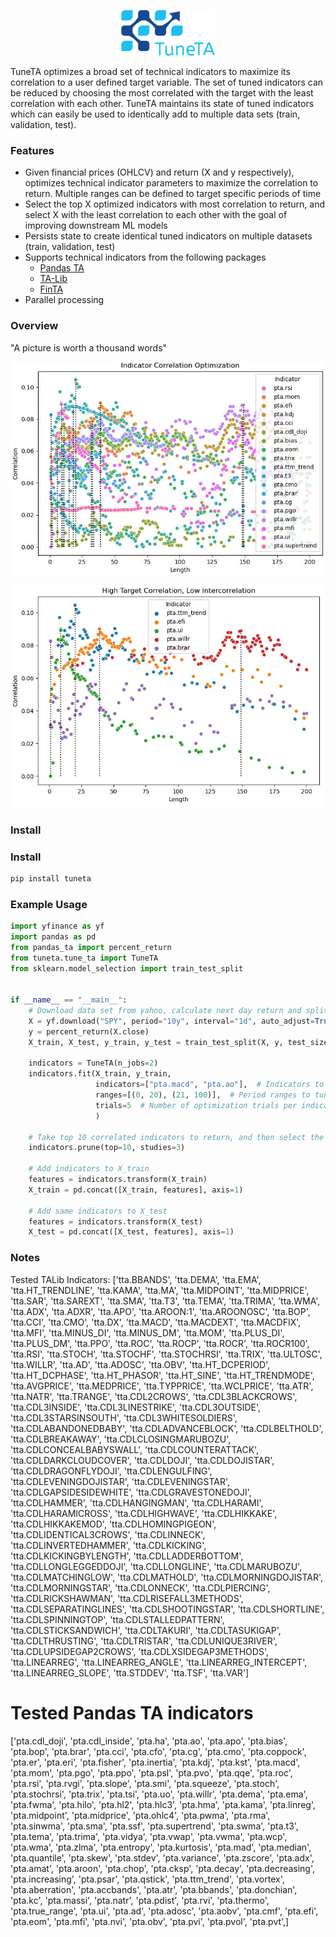 <p align="center">
  <a href="https://github.com/jmrichardson/tuneta">
    <img src="images/logo.png" alt="tuneTA">
  </a>
</p>

TuneTA optimizes a broad set of technical indicators to maximize its correlation to a user defined target variable.  The set of tuned indicators can be reduced by choosing the most correlated with the target with the least correlation with each other. TuneTA maintains its state of tuned indicators which can easily be used to identically add to multiple data sets (train, validation, test).

### Features

* Given financial prices (OHLCV) and return (X and y respectively), optimizes technical indicator parameters to maximize the correlation to return.  Multiple ranges can be defined to target specific periods of time
* Select the top X optimized indicators with most correlation to return, and select X with the least correlation to each other with the goal of improving downstream ML models
* Persists state to create identical tuned indicators on multiple datasets (train, validation, test)
* Supports technical indicators from the following packages
  * [Pandas TA](https://github.com/twopirllc/pandas-ta)
  * [TA-Lib](https://github.com/mrjbq7/ta-lib)
  * [FinTA](https://github.com/peerchemist/finta)
* Parallel processing


### Overview

"A picture is worth a thousand words"

<p align="center">
  <a href="https://github.com/jmrichardson/tuneta">
    <img src="images/ico.jpg" alt="tuneTA" width="600">
  </a>
</p>

<p align="center">
  <a href="https://github.com/jmrichardson/tuneta">
    <img src="images/ico2.jpg" alt="tuneTA" width="600">
  </a>
</p>

### Install

### Install

```python
pip install tuneta
```

### Example Usage

```python
import yfinance as yf
import pandas as pd
from pandas_ta import percent_return
from tuneta.tune_ta import TuneTA
from sklearn.model_selection import train_test_split


if __name__ == "__main__":
    # Download data set from yahoo, calculate next day return and split into train and test
    X = yf.download("SPY", period="10y", interval="1d", auto_adjust=True)
    y = percent_return(X.close)
    X_train, X_test, y_train, y_test = train_test_split(X, y, test_size=.3)

    indicators = TuneTA(n_jobs=2)
    indicators.fit(X_train, y_train,
                   indicators=["pta.macd", "pta.ao"],  # Indicators to tune/optimize
                   ranges=[(0, 20), (21, 100)],  # Period ranges to tune for each indicator
                   trials=5  # Number of optimization trials per indicator per range
                   )

    # Take top 10 correlated indicators to return, and then select the 3 least correlated with each other
    indicators.prune(top=10, studies=3)

    # Add indicators to X_train
    features = indicators.transform(X_train)
    X_train = pd.concat([X_train, features], axis=1)

    # Add same indicators to X_test
    features = indicators.transform(X_test)
    X_test = pd.concat([X_test, features], axis=1)
```

### Notes

Tested TALib Indicators:
['tta.BBANDS', 'tta.DEMA', 'tta.EMA', 'tta.HT_TRENDLINE', 'tta.KAMA', 'tta.MA',
'tta.MIDPOINT', 'tta.MIDPRICE', 'tta.SAR', 'tta.SAREXT', 'tta.SMA', 'tta.T3', 'tta.TEMA', 'tta.TRIMA',
'tta.WMA', 'tta.ADX', 'tta.ADXR', 'tta.APO', 'tta.AROON:1', 'tta.AROONOSC', 'tta.BOP', 'tta.CCI', 'tta.CMO',
'tta.DX', 'tta.MACD', 'tta.MACDEXT', 'tta.MACDFIX', 'tta.MFI', 'tta.MINUS_DI', 'tta.MINUS_DM', 'tta.MOM',
'tta.PLUS_DI', 'tta.PLUS_DM', 'tta.PPO', 'tta.ROC', 'tta.ROCP', 'tta.ROCR', 'tta.ROCR100', 'tta.RSI', 'tta.STOCH',
'tta.STOCHF', 'tta.STOCHRSI', 'tta.TRIX', 'tta.ULTOSC', 'tta.WILLR', 'tta.AD', 'tta.ADOSC', 'tta.OBV',
'tta.HT_DCPERIOD', 'tta.HT_DCPHASE', 'tta.HT_PHASOR', 'tta.HT_SINE', 'tta.HT_TRENDMODE', 'tta.AVGPRICE', 'tta.MEDPRICE',
'tta.TYPPRICE', 'tta.WCLPRICE', 'tta.ATR', 'tta.NATR', 'tta.TRANGE', 'tta.CDL2CROWS', 'tta.CDL3BLACKCROWS',
'tta.CDL3INSIDE', 'tta.CDL3LINESTRIKE', 'tta.CDL3OUTSIDE', 'tta.CDL3STARSINSOUTH', 'tta.CDL3WHITESOLDIERS',
'tta.CDLABANDONEDBABY', 'tta.CDLADVANCEBLOCK', 'tta.CDLBELTHOLD', 'tta.CDLBREAKAWAY', 'tta.CDLCLOSINGMARUBOZU',
'tta.CDLCONCEALBABYSWALL', 'tta.CDLCOUNTERATTACK', 'tta.CDLDARKCLOUDCOVER', 'tta.CDLDOJI', 'tta.CDLDOJISTAR',
'tta.CDLDRAGONFLYDOJI', 'tta.CDLENGULFING', 'tta.CDLEVENINGDOJISTAR', 'tta.CDLEVENINGSTAR', 'tta.CDLGAPSIDESIDEWHITE',
'tta.CDLGRAVESTONEDOJI', 'tta.CDLHAMMER', 'tta.CDLHANGINGMAN', 'tta.CDLHARAMI', 'tta.CDLHARAMICROSS',
'tta.CDLHIGHWAVE', 'tta.CDLHIKKAKE', 'tta.CDLHIKKAKEMOD', 'tta.CDLHOMINGPIGEON', 'tta.CDLIDENTICAL3CROWS',
'tta.CDLINNECK', 'tta.CDLINVERTEDHAMMER', 'tta.CDLKICKING', 'tta.CDLKICKINGBYLENGTH', 'tta.CDLLADDERBOTTOM',
'tta.CDLLONGLEGGEDDOJI', 'tta.CDLLONGLINE', 'tta.CDLMARUBOZU', 'tta.CDLMATCHINGLOW', 'tta.CDLMATHOLD',
'tta.CDLMORNINGDOJISTAR', 'tta.CDLMORNINGSTAR', 'tta.CDLONNECK', 'tta.CDLPIERCING', 'tta.CDLRICKSHAWMAN',
'tta.CDLRISEFALL3METHODS', 'tta.CDLSEPARATINGLINES', 'tta.CDLSHOOTINGSTAR', 'tta.CDLSHORTLINE', 'tta.CDLSPINNINGTOP',
'tta.CDLSTALLEDPATTERN', 'tta.CDLSTICKSANDWICH', 'tta.CDLTAKURI', 'tta.CDLTASUKIGAP', 'tta.CDLTHRUSTING', 'tta.CDLTRISTAR',
'tta.CDLUNIQUE3RIVER', 'tta.CDLUPSIDEGAP2CROWS', 'tta.CDLXSIDEGAP3METHODS', 'tta.LINEARREG',
'tta.LINEARREG_ANGLE', 'tta.LINEARREG_INTERCEPT', 'tta.LINEARREG_SLOPE', 'tta.STDDEV', 'tta.TSF', 'tta.VAR']

# Tested Pandas TA indicators
['pta.cdl_doji', 'pta.cdl_inside', 'pta.ha', 'pta.ao', 'pta.apo', 'pta.bias', 'pta.bop', 'pta.brar', 'pta.cci', 'pta.cfo', 'pta.cg', 'pta.cmo', 'pta.coppock', 'pta.er', 'pta.eri',
    'pta.fisher', 'pta.inertia', 'pta.kdj', 'pta.kst', 'pta.macd', 'pta.mom', 'pta.pgo', 'pta.ppo', 'pta.psl', 'pta.pvo', 'pta.qqe', 'pta.roc', 'pta.rsi', 'pta.rvgi', 'pta.slope', 'pta.smi', 'pta.squeeze',
    'pta.stoch', 'pta.stochrsi', 'pta.trix', 'pta.tsi', 'pta.uo', 'pta.willr', 'pta.dema', 'pta.ema', 'pta.fwma', 'pta.hilo', 'pta.hl2', 'pta.hlc3', 'pta.hma', 'pta.kama', 'pta.linreg', 'pta.midpoint',
    'pta.midprice', 'pta.ohlc4', 'pta.pwma', 'pta.rma', 'pta.sinwma', 'pta.sma', 'pta.ssf', 'pta.supertrend', 'pta.swma', 'pta.t3', 'pta.tema', 'pta.trima', 'pta.vidya', 'pta.vwap', 'pta.vwma',
    'pta.wcp', 'pta.wma', 'pta.zlma', 'pta.entropy', 'pta.kurtosis', 'pta.mad', 'pta.median', 'pta.quantile', 'pta.skew', 'pta.stdev', 'pta.variance', 'pta.zscore', 'pta.adx', 'pta.amat',
    'pta.aroon', 'pta.chop', 'pta.cksp', 'pta.decay', 'pta.decreasing', 'pta.increasing', 'pta.psar', 'pta.qstick', 'pta.ttm_trend', 'pta.vortex', 'pta.aberration',
    'pta.accbands', 'pta.atr', 'pta.bbands', 'pta.donchian', 'pta.kc', 'pta.massi', 'pta.natr', 'pta.pdist', 'pta.rvi', 'pta.thermo', 'pta.true_range', 'pta.ui', 'pta.ad', 'pta.adosc',
    'pta.aobv', 'pta.cmf', 'pta.efi', 'pta.eom', 'pta.mfi', 'pta.nvi', 'pta.obv', 'pta.pvi', 'pta.pvol', 'pta.pvt',]



